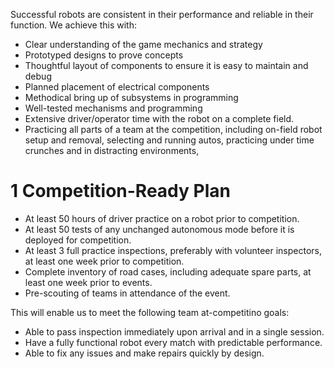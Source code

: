 Successful robots are consistent in their performance and reliable in their function.  We achieve this with:
* Clear understanding of the game mechanics and strategy
* Prototyped designs to prove concepts
* Thoughtful layout of components to ensure it is easy to maintain and debug
* Planned placement of electrical components
* Methodical bring up of subsystems in programming
* Well-tested mechanisms and programming
* Extensive driver/operator time with the robot on a complete field.
* Practicing all parts of a team at the competition, including on-field robot setup and removal, selecting and running autos, practicing under time crunches and in distracting environments,

# 1 Competition-Ready Plan
* At least 50 hours of driver practice on a robot prior to competition.
* At least 50 tests of any unchanged autonomous mode before it is deployed for competition.
* At least 3 full practice inspections, preferably with volunteer inspectors, at least one week prior to competition.
* Complete inventory of road cases, including adequate spare parts, at least one week prior to events.
* Pre-scouting of teams in attendance of the event.

This will enable us to meet the following team at-competitino goals:
* Able to pass inspection immediately upon arrival and in a single session.
* Have a fully functional robot every match with predictable performance.
* Able to fix any issues and make repairs quickly by design.  
